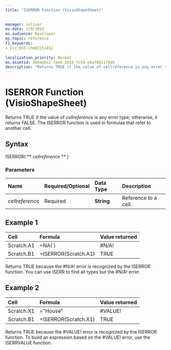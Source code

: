 ```yaml
---
title: "ISERROR Function (VisioShapeSheet)"
 
 
manager: soliver
ms.date: 3/9/2015
ms.audience: Developer
ms.topic: reference
f1_keywords:
- Vis_DSS.chm82251452
 
localization_priority: Normal
ms.assetid: 4864ebc2-fee6-2415-7c59-e0af8611f8d6
description: "Returns TRUE if the value of cellreference is any error type; otherwise, it returns FALSE. The ISERROR function is used in formulas that refer to another cell."
---
```


# ISERROR Function (VisioShapeSheet)

Returns TRUE if the value of  _cellreference_ is any error type; otherwise, it returns FALSE. The ISERROR function is used in formulas that refer to another cell. 
  
## Syntax

ISERROR( ** *cellreference* ** ) 
  
### Parameters

|**Name**|**Required/Optional**|**Data Type**|**Description**|
|:-----|:-----|:-----|:-----|
| _cellreference_ <br/> |Required  <br/> |**String** <br/> |Reference to a cell.  <br/> |
   
## Example 1

|**Cell**|**Formula**|**Value returned**|
|:-----|:-----|:-----|
|Scratch.A1  <br/> |=NA( )  <br/> |#N/A!  <br/> |
|Scratch.B1  <br/> |=ISERROR(Scratch.A1)  <br/> |TRUE  <br/> |
   
Returns TRUE because the #N/A! error is recognized by the ISERROR function. You can use ISERR to find all types but the #N/A! error.
  
## Example 2

|**Cell**|**Formula**|**Value returned**|
|:-----|:-----|:-----|
|Scratch.X1  <br/> |="House"  <br/> |#VALUE!  <br/> |
|Scratch.B1  <br/> |=ISERROR(Scratch.X1)  <br/> |TRUE  <br/> |
   
Returns TRUE because the #VALUE! error is recognized by the ISERROR function. To build an expression based on the #VALUE! error, use the ISERRVALUE function.
  

